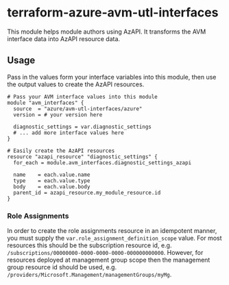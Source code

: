# terraform-azure-avm-utl-interfaces

This module helps module authors using AzAPI.
It transforms the AVM interface data into AzAPI resource data.

## Usage

Pass in the values form your interface variables into this module, then use the output values to create the AzAPI resources.

```hcl
# Pass your AVM interface values into this module
module "avm_interfaces" {
  source  = "azure/avm-utl-interfaces/azure"
  version = # your version here

  diagnostic_settings = var.diagnostic_settings
  # ... add more interface values here
}

# Easily create the AzAPI resources
resource "azapi_resource" "diagnostic_settings" {
  for_each = module.avm_interfaces.diagnostic_settings_azapi

  name    = each.value.name
  type    = each.value.type
  body    = each.value.body
  parent_id = azapi_resource.my_module_resource.id
}
```

### Role Assignments

In order to create the role assignments resource in an idempotent manner, you must supply the `var.role_assignment_definition_scope` value.
For most resources this should be the subscription resource id, e.g. `/subscriptions/00000000-0000-0000-0000-000000000000`.
However, for resources deployed at management group scope then the management group resource id should be used, e.g. `/providers/Microsoft.Management/managementGroups/myMg`.
